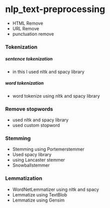 # nlp_text-preprocessing
- HTML Remove
- URL Remove
- punctuation remove

### Tokenization
##### sentence tokenization
- in this I used nltk and spacy library

##### word tokenization

- word tokenize using nltk and spacy library

### Remove stopwords
- used nltk and spacy library
- used custom stopword

### Stemming
- Stemming using Portemerstemmer
- Used spacy library
- using Lancaster stemmer
- Snowballstemmer

### Lemmatization
- WordNetLemmatizer using nltk and spacy
- Lemmatize using TextBlob
- Lemmatize using Gensim
